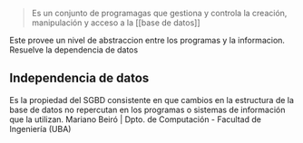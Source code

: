 > Es un conjunto de programagas que gestiona y controla la creación, manipulación y acceso a la [[base de datos]]

Este provee un nivel de abstraccion entre los programas y la informacion. Resuelve la dependencia de datos

## Independencia de datos
Es la propiedad del SGBD consistente en que cambios en la estructura de la base de datos no repercutan en los programas o sistemas de información que la utilizan. Mariano Beiró | Dpto. de Computación - Facultad de Ingeniería (UBA)